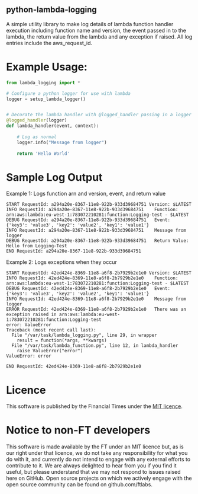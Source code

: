 ## python-lambda-logging

A simple utility library to make log details of lambda function handler execution including function name and version, the event passed in to the lambda, the return value from the lambda and any exception if raised. All log entries include the aws_request_id.

# Example Usage:

```python
from lambda_logging import *

# Configure a python logger for use with lambda
logger = setup_lambda_logger()


# Decorate the lambda handler with @logged_handler passing in a logger
@logged_handler(logger)
def lambda_handler(event, context):
    
    # Log as normal
    logger.info("Message from logger")
    
    return 'Hello World'
```

# Sample Log Output

Example 1: Logs function arn and version, event, and return value 
```
START RequestId: a294a20e-8367-11e8-922b-933d39684751 Version: $LATEST
INFO RequestId: a294a20e-8367-11e8-922b-933d39684751	Function: arn:aws:lambda:eu-west-1:783072210281:function:Logging-test - $LATEST
DEBUG RequestId: a294a20e-8367-11e8-922b-933d39684751	Event: {'key3': 'value3', 'key2': 'value2', 'key1': 'value1'}
INFO RequestId: a294a20e-8367-11e8-922b-933d39684751	Message from logger
DEBUG RequestId: a294a20e-8367-11e8-922b-933d39684751	Return Value: Hello from Logging-Test
END RequestId: a294a20e-8367-11e8-922b-933d39684751
```

Example 2: Logs exceptions when they occur

```
START RequestId: 42ed424e-8369-11e8-a6f8-2b7929b2e1e0 Version: $LATEST
INFO RequestId: 42ed424e-8369-11e8-a6f8-2b7929b2e1e0	Function: arn:aws:lambda:eu-west-1:783072210281:function:Logging-test - $LATEST
DEBUG RequestId: 42ed424e-8369-11e8-a6f8-2b7929b2e1e0	Event: {'key3': 'value3', 'key2': 'value2', 'key1': 'value1'}
INFO RequestId: 42ed424e-8369-11e8-a6f8-2b7929b2e1e0	Message from logger
ERROR RequestId: 42ed424e-8369-11e8-a6f8-2b7929b2e1e0	There was an exception raised in arn:aws:lambda:eu-west-1:783072210281:function:Logging-test
error: ValueError
Traceback (most recent call last):
  File "/var/task/lambda_logging.py", line 29, in wrapper
    result = function(*args, **kwargs)
  File "/var/task/lambda_function.py", line 12, in lambda_handler
    raise ValueError("error")
ValueError: error

END RequestId: 42ed424e-8369-11e8-a6f8-2b7929b2e1e0
```

# Licence
This software is published by the Financial Times under the [MIT licence](http://opensource.org/licenses/MIT).


# Notice to non-FT developers

This software is made available by the FT under an MIT licence but, as is our right under that licence, we do not take any responsibility for what you do with it, and currently do not intend to engage with any external efforts to contribute to it.  We are always delighted to hear from you if you find it useful, but please understand that we may not respond to issues raised here on GitHub.  Open source projects on which we actively engage with the open source community can be found on github.com/ftlabs.


